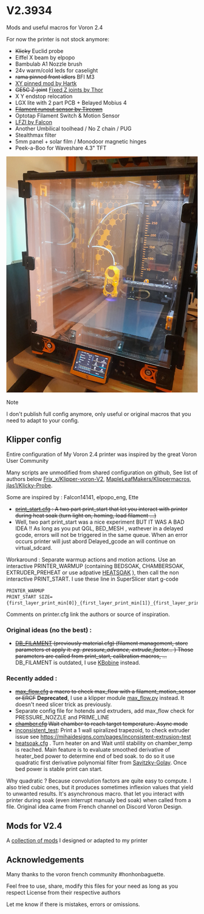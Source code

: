 # V2.3934 #
Mods and useful macros for Voron 2.4

For now the printer is not stock anymore:
- ~~Klicky~~  Euclid probe
- Eiffel X beam by elpopo
- Bambulab A1 Nozzle brush
- 24v warm/cold leds for caselight
- ~~rama pinned front idlers~~ BFI M3
- [XY pinned mod by Hartk](https://github.com/hartk1213/MISC/tree/main/Voron%20Mods/Voron%202-Trident/2.4/Voron2.4_Trident_Pins_Mod)
- ~~GE5C Z-joint~~ [Fixed Z joints by Thor](https://github.com/bythorsthunder/Voron_Mods/tree/main/Fixed_2.4_Z_Joints)
- X Y endstop relocation
- LGX lite with 2 part PCB + Belayed Mobius 4
- ~~[Filament runout sensor by Tircown](https://github.com/elpopo-eng/VoronFrenchUsers/tree/main/Mod/Filament_motion_sensor)~~
- Optotap Filament Switch & Motion Sensor 
- [LFZI by Falcon](https://github.com/falcon14141/Voron_Mods/tree/master/Lovely%20Frog%20Z%20Idler) 
- Another Umbilical toolhead / No Z chain / PUG
- Stealthmax filter
- 5mm panel + solar film / Monodoor magnetic hinges
- Peek-a-Boo for Waveshare 4.3" TFT


![Voron 2.4 v2.3934](./Images/v2.3934_20240924.jpg)

> [!NOTE]
> I don't publish full config anymore, only useful or original macros
> that you need to adapt to your config.

## Klipper config ##

Entire configuration of My Voron 2.4 printer
was inspired by the great Voron User Community

Many scripts are unmodified from shared configuration on github, See list of authors below 
[Frix_x/Klipper-voron-V2](https://github.com/Frix-x/klipper-voron-V2),
[MapleLeafMakers/Klippermacros](https://github.com/MapleLeafMakers/KlipperMacros),
[jlas1/Klicky-Probe](https://github.com/jlas1/Klicky-Probe).

Some are inspired by : Falcon14141, elpopo_eng, Ette

- ~~[print_start.cfg](./klipper_config/macros/print_base/print_start.cfg) : A two part print_start that let you interact with printer during heat soak (turn light on, homing, load filament ...)~~
- Well, two part print_start was a nice experiment BUT IT WAS A BAD IDEA !! As long as you put QGL, BED_MESH , wathever in a delayed gcode, errors will not be triggered in the same queue. When an error occurs printer will just abord Delayed_gcode an will continue on virtual_sdcard.

Workaround : Separate warmup actions and motion actions. Use an interactive PRINTER_WARMUP (containing BEDSOAK, CHAMBERSOAK, EXTRUDER_PREHEAT or use adpative [HEATSOAK](./klipper_config/macros/hardware_functions/heating/heatsoak.cfg) ), then call the non interactive PRINT_START.  I use these line in SuperSlicer start g-code
```
PRINTER_WARMUP
PRINT_START SIZE={first_layer_print_min[0]}_{first_layer_print_min[1]}_{first_layer_print_max[0]}_{first_layer_print_max[1]}
```

Comments on printer.cfg link the authors or source of inspiration.  

### Original ideas (no the best) : ###
- ~~[DB_FILAMENT](./klipper_config/macros/db_settings/)  (previously material.cfg) (filament management, store parameters et apply it: _eg. pressure_advance, extrude_factor..._ )
Those parameters are called from print_start, calibration macros, ...~~
DB_FILAMENT is outdated, I use [KBobine](https://github.com/fbeauKmi/kbobine_filament_settings) instead.

### Recently added : ###
- ~~[max_flow.cfg](./klipper_config/macros/calibration/max_flow_calibrate.cfg) a macro to check max_flow ~~with a filament_motion_sensor or ERCF~~~~ **Deprecated**, I use a klipper module [max_flow.py](https://github.com/fbeauKmi/kbobine_filament_settings/tree/develop/klipper/klippy/plugins) instead. It doesn't need slicer trick as previously.
- Separate config file for hotends and extruders, add max_flow check for PRESSURE_NOZZLE and PRIME_LINE
- ~~[chamber.cfg](./klipper_config/macros/heating/chamber.cfg)
Wait chamber to reach target temperature. Async mode~~
- [inconsistent_test](./klipper_config/macros/calibration/inconsistent_test.cfg): 
Print a 1 wall spiralized trapezoid, to check extruder issue see https://mihaidesigns.com/pages/inconsistent-extrusion-test
- [heatsoak.cfg](./klipper_config/macros/hardware_functions/heating/heatsoak.cfg) . Turn heater on and Wait until stability on chamber_temp is reached.
Main feature is to evaluate smoothed derivative of heater_bed power to determine end of bed soak. to do so it use quadratic first derivative polynomial filter from [Savitzky-Golay](https://en.wikipedia.org/wiki/Savitzky%E2%80%93Golay_filter). Once bed power is stable print can start.


Why quadratic ? Because convolution factors are quite easy to compute. I also tried cubic ones, but it produces sometimes inflexion values that yield to unwanted results.
It's asynchronous macro. that let you interact with printer during soak (even interrupt manualy bed soak) when called from a file.
Original idea came from French channel on Discord Voron Design. 

## Mods for V2.4

A [collection of mods](./mods/) I designed or adapted to my printer

## Acknowledgements

Many thanks to the voron french community #honhonbaguette.

Feel free to use, share, modify this files for your need as long as you respect License from their respective authors

Let me know if there is mistakes, errors or omissions. 
